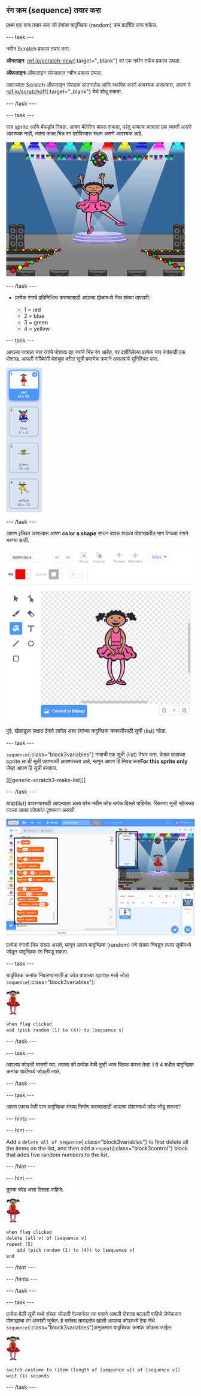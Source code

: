 ## रंग क्रम (sequence) तयार करा

प्रथम एक पात्र तयार करा जो रंगांचा यादृच्छिक (random) क्रम प्रदर्शित करू शकेल.

\--- task \---

नवीन Scratch प्रकल्प तयार करा.

**ऑनलाइन**: [rpf.io/scratch-new](https://rpf.io/scratch-new){:target="_blank"} वर एक नवीन स्क्रॅच प्रकल्प उघडा.

**ऑफलाइनः** ऑफलाइन संपादकात नवीन प्रकल्प उघडा.

आपल्याला Scratch ऑफलाइन संपादक डाउनलोड आणि स्थापित करणे आवश्यक असल्यास, आपण ते [rpf.io/scratchoff](https://rpf.io/scratchoff){:target="_blank"} येथे शोधू शकता.

\--- /task \---

\--- task \---

पात्र sprite आणि बॅकड्रॉप निवडा. आपण बॅलेरीना वापरू शकता, परंतु आपल्या पात्राला एक व्यक्ती असणे आवश्यक नाही, त्यांना फक्त भिन्न रंग दर्शविण्यास सक्षम असणे आवश्यक आहे.

![screenshot](images/colour-sprite.png)

\--- /task \---

+ प्रत्येक रंगाचे प्रतिनिधित्व करण्यासाठी आपल्या खेळामध्ये भिन्न संख्या वापरावी:
    
    + 1 = red
    + 2 = blue
    + 3 = green
    + 4 = yellow

\--- task \---

आपल्या पात्राला चार रंगांचे पोशाख द्या ज्यांचे भिन्न रंग आहेत, वर दर्शविलेल्या प्रत्येक चार रंगांसाठी एक पोशाख. आपली रंगीबेरंगी वेशभूषा वरील सूची प्रमाणेच क्रमाने असल्याचे सुनिश्चित करा.

![screenshot](images/colour-costume.png)

\--- /task \---

आपण इच्छित असल्यास आपण **color a shape** साधन वापरू शकता पोशाखातील भाग वेगळ्या रंगाने भरण्या साठी.

![color-a-shape](images/color-a-shape.png)

पुढे, खेळाडूला लक्षात ठेवावे लागेल अशा रंगांच्या यादृच्छिक क्रमवारीसाठी सूची (list) जोडा.

\--- task \---

`sequence`{:class="block3variables"} नावाची एक सूची (list) तैयार करा. केवळ पात्राच्या sprite ला ही सूची पहाण्याची आवश्यकता आहे, म्हणून आपण हि निवड करु**For this sprite only** जेव्हा आपण हि सूची बनवाल.

[[[generic-scratch3-make-list]]]

\--- /task \---

याद्या(list) वापरण्यासाठी आपल्याला आता बरेच नवीन कोड ब्लॉक दिसले पाहिजेत. रिकाम्या सूची स्टेजच्या वरच्या डाव्या कोपर्यात दृश्यमान असावी.

![screenshot](images/colour-list-blocks-annotated.png)

प्रत्येक रंगाची भिन्न संख्या असते, म्हणून आपण यादृच्छिक (random) पणे संख्या निवडून त्यास सूचीमध्ये जोडून यादृच्छिक रंग निवडू शकता.

\--- task \---

यादृच्छिक क्रमांक निवडण्यासाठी हा कोड पात्राच्या sprite मध्ये जोडा `sequence`{:class="block3variables"}:

![ballerina](images/ballerina.png)

```blocks3
when flag clicked
add (pick random (1) to (4)) to [sequence v]
```

\--- /task \---

\--- task \---

आपल्या कोडची चाचणी घ्या. तपासा की प्रत्येक वेळी तुम्ही ध्वज क्लिक करता तेव्हा 1 ते 4 मधील यादृच्छिक क्रमांक यादीमध्ये जोडली जाते.

\--- /task \---

\--- task \---

आपण एकाच वेळी पाच यादृच्छिक संख्या निर्माण करण्यासाठी आपल्या प्रोग्राममध्ये कोड जोडू शकता?

\--- hints \---

\--- hint \---

Add a `delete all of sequence`{:class="block3variables"} to first delete all the items on the list, and then add a `repeat`{:class="block3control"} block that adds five random numbers to the list.

\--- /hint \---

\--- hint \---

तुमचा कोड असा दिसला पाहिजे:

![ballerina](images/ballerina.png)

```blocks3
when flag clicked
delete (all v) of [sequence v]
repeat (5)
    add (pick random (1) to (4)) to [sequence v]
end
```

\--- /hint \---

\--- /hints \---

\--- /task \---

\--- task \---

प्रत्येक वेळी सूची मध्ये संख्या जोडली गेल्यानंतर त्या पत्राने आपली पोशाख बदलली पाहिजे जेणेकरून पोशाखाचा रंग अंकांशी जुळेल. हे ब्लॉक्स ताबडतोब खाली आपल्या कोडमध्ये ठेवा जेथे `sequence`{:class="block3variables"}अनुक्रमात यादृच्छिक क्रमांक जोडला जाईल:

![ballerina](images/ballerina.png)

```blocks3
switch costume to (item (length of [sequence v]) of [sequence v])
wait (1) seconds
```

\--- /task \---